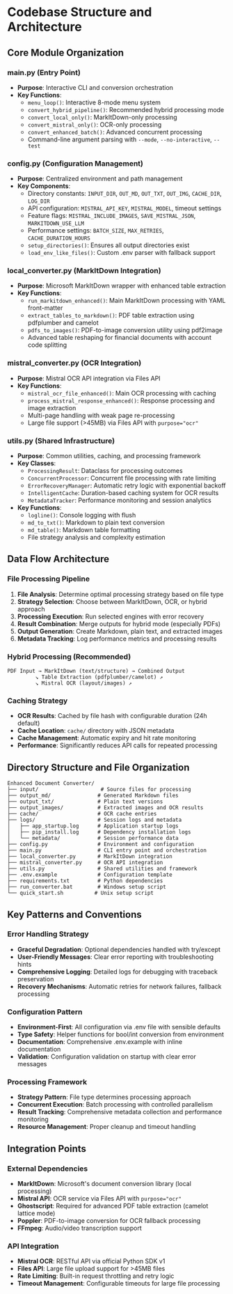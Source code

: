 # Codebase Structure and Architecture

## Core Module Organization

### main.py (Entry Point)
- **Purpose**: Interactive CLI and conversion orchestration
- **Key Functions**:
  - `menu_loop()`: Interactive 8-mode menu system
  - `convert_hybrid_pipeline()`: Recommended hybrid processing mode
  - `convert_local_only()`: MarkItDown-only processing
  - `convert_mistral_only()`: OCR-only processing
  - `convert_enhanced_batch()`: Advanced concurrent processing
  - Command-line argument parsing with `--mode`, `--no-interactive`, `--test`

### config.py (Configuration Management)
- **Purpose**: Centralized environment and path management
- **Key Components**:
  - Directory constants: `INPUT_DIR`, `OUT_MD`, `OUT_TXT`, `OUT_IMG`, `CACHE_DIR`, `LOG_DIR`
  - API configuration: `MISTRAL_API_KEY`, `MISTRAL_MODEL`, timeout settings
  - Feature flags: `MISTRAL_INCLUDE_IMAGES`, `SAVE_MISTRAL_JSON`, `MARKITDOWN_USE_LLM`
  - Performance settings: `BATCH_SIZE`, `MAX_RETRIES`, `CACHE_DURATION_HOURS`
  - `setup_directories()`: Ensures all output directories exist
  - `load_env_like_files()`: Custom .env parser with fallback support

### local_converter.py (MarkItDown Integration)
- **Purpose**: Microsoft MarkItDown wrapper with enhanced table extraction
- **Key Functions**:
  - `run_markitdown_enhanced()`: Main MarkItDown processing with YAML front-matter
  - `extract_tables_to_markdown()`: PDF table extraction using pdfplumber and camelot
  - `pdfs_to_images()`: PDF-to-image conversion utility using pdf2image
  - Advanced table reshaping for financial documents with account code splitting

### mistral_converter.py (OCR Integration)  
- **Purpose**: Mistral OCR API integration via Files API
- **Key Functions**:
  - `mistral_ocr_file_enhanced()`: Main OCR processing with caching
  - `process_mistral_response_enhanced()`: Response processing and image extraction
  - Multi-page handling with weak page re-processing
  - Large file support (>45MB) via Files API with `purpose="ocr"`

### utils.py (Shared Infrastructure)
- **Purpose**: Common utilities, caching, and processing framework
- **Key Classes**:
  - `ProcessingResult`: Dataclass for processing outcomes
  - `ConcurrentProcessor`: Concurrent file processing with rate limiting
  - `ErrorRecoveryManager`: Automatic retry logic with exponential backoff
  - `IntelligentCache`: Duration-based caching system for OCR results
  - `MetadataTracker`: Performance monitoring and session analytics
- **Key Functions**:
  - `logline()`: Console logging with flush
  - `md_to_txt()`: Markdown to plain text conversion
  - `md_table()`: Markdown table formatting
  - File strategy analysis and complexity estimation

## Data Flow Architecture

### File Processing Pipeline
1. **File Analysis**: Determine optimal processing strategy based on file type
2. **Strategy Selection**: Choose between MarkItDown, OCR, or hybrid approach
3. **Processing Execution**: Run selected engines with error recovery
4. **Result Combination**: Merge outputs for hybrid mode (especially PDFs)
5. **Output Generation**: Create Markdown, plain text, and extracted images
6. **Metadata Tracking**: Log performance metrics and processing results

### Hybrid Processing (Recommended)
```
PDF Input → MarkItDown (text/structure) → Combined Output
         ↘ Table Extraction (pdfplumber/camelot) ↗
         ↘ Mistral OCR (layout/images) ↗
```

### Caching Strategy
- **OCR Results**: Cached by file hash with configurable duration (24h default)
- **Cache Location**: `cache/` directory with JSON metadata
- **Cache Management**: Automatic expiry and hit rate monitoring
- **Performance**: Significantly reduces API calls for repeated processing

## Directory Structure and File Organization

```
Enhanced Document Converter/
├── input/                    # Source files for processing
├── output_md/               # Generated Markdown files
├── output_txt/              # Plain text versions  
├── output_images/           # Extracted images and OCR results
├── cache/                   # OCR cache entries
├── logs/                    # Session logs and metadata
│   ├── app_startup.log      # Application startup logs
│   ├── pip_install.log      # Dependency installation logs
│   └── metadata/            # Session performance data
├── config.py                # Environment and configuration
├── main.py                  # CLI entry point and orchestration
├── local_converter.py       # MarkItDown integration
├── mistral_converter.py     # OCR API integration  
├── utils.py                 # Shared utilities and framework
├── .env.example             # Configuration template
├── requirements.txt         # Python dependencies
├── run_converter.bat        # Windows setup script
└── quick_start.sh          # Unix setup script
```

## Key Patterns and Conventions

### Error Handling Strategy
- **Graceful Degradation**: Optional dependencies handled with try/except
- **User-Friendly Messages**: Clear error reporting with troubleshooting hints
- **Comprehensive Logging**: Detailed logs for debugging with traceback preservation
- **Recovery Mechanisms**: Automatic retries for network failures, fallback processing

### Configuration Pattern
- **Environment-First**: All configuration via .env file with sensible defaults
- **Type Safety**: Helper functions for bool/int conversion from environment
- **Documentation**: Comprehensive .env.example with inline documentation
- **Validation**: Configuration validation on startup with clear error messages

### Processing Framework
- **Strategy Pattern**: File type determines processing approach
- **Concurrent Execution**: Batch processing with controlled parallelism  
- **Result Tracking**: Comprehensive metadata collection and performance monitoring
- **Resource Management**: Proper cleanup and timeout handling

## Integration Points

### External Dependencies
- **MarkItDown**: Microsoft's document conversion library (local processing)
- **Mistral API**: OCR service via Files API with `purpose="ocr"`
- **Ghostscript**: Required for advanced PDF table extraction (camelot lattice mode)
- **Poppler**: PDF-to-image conversion for OCR fallback processing
- **FFmpeg**: Audio/video transcription support

### API Integration
- **Mistral OCR**: RESTful API via official Python SDK v1
- **Files API**: Large file upload support for >45MB files
- **Rate Limiting**: Built-in request throttling and retry logic
- **Timeout Management**: Configurable timeouts for large file processing